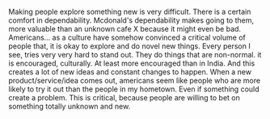 Making people explore something new is very difficult. There is a certain comfort in dependability. Mcdonald's dependability makes going to them, more valuable than an unknown cafe X because it might even be bad.
Americans... as a culture have somehow convinced a critical volume of people that, it is okay to explore and do novel new things. Every person I see, tries very very hard to stand out. They do things that are non-normal. it is encouraged, culturally. At least more encouraged than in India. And this creates a lot of new ideas and constant changes to happen. When a new product/service/idea comes out, americans seem like people who are more likely to try it out than the people in my hometown. Even if something could create a problem. This is critical, because people are willing to bet on something totally unknown and new.